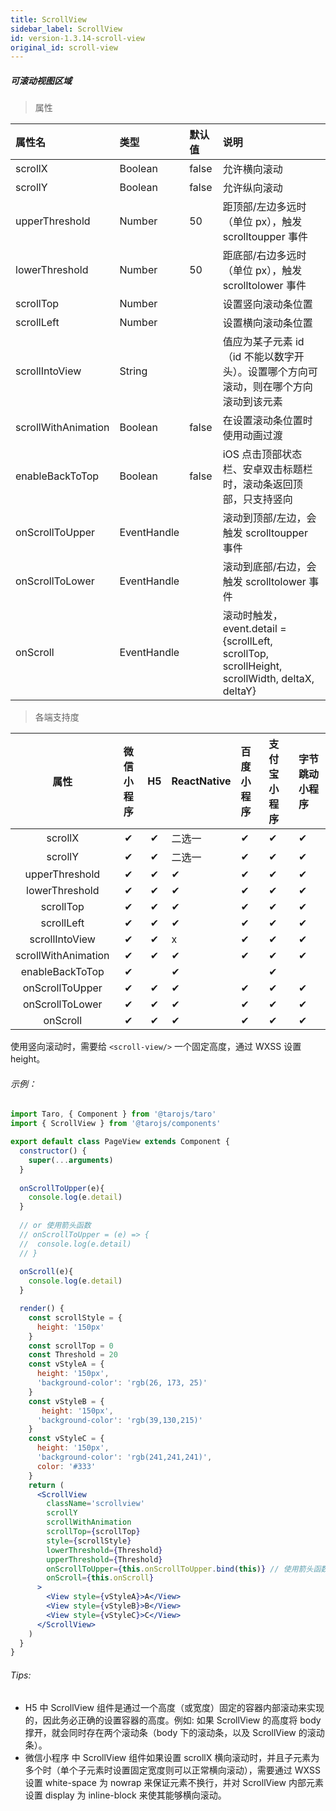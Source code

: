 ```yaml
---
title: ScrollView
sidebar_label: ScrollView
id: version-1.3.14-scroll-view
original_id: scroll-view
---
```


##### 可滚动视图区域
> 属性

| 属性名 | 类型 | 默认值 | 说明 |
| :- | :- | :- | :- |
| scrollX              | Boolean     | false  | 允许横向滚动 |
| scrollY              | Boolean     | false  | 允许纵向滚动 |
| upperThreshold       | Number      | 50     | 距顶部/左边多远时（单位 px），触发 scrolltoupper 事件  |
| lowerThreshold       | Number      | 50     | 距底部/右边多远时（单位 px），触发 scrolltolower 事件  |
| scrollTop            | Number      |        | 设置竖向滚动条位置 |
| scrollLeft           | Number      |        | 设置横向滚动条位置 |
| scrollIntoView      | String      |        | 值应为某子元素 id（id 不能以数字开头）。设置哪个方向可滚动，则在哪个方向滚动到该元素 |
| scrollWithAnimation | Boolean     | false  | 在设置滚动条位置时使用动画过渡  |
| enableBackToTop    | Boolean     | false  | iOS 点击顶部状态栏、安卓双击标题栏时，滚动条返回顶部，只支持竖向                     |
| onScrollToUpper     | EventHandle |        | 滚动到顶部/左边，会触发 scrolltoupper 事件 |
| onScrollToLower     | EventHandle |        | 滚动到底部/右边，会触发 scrolltolower 事件 |
| onScroll            | EventHandle |        | 滚动时触发，event.detail = {scrollLeft, scrollTop, scrollHeight, scrollWidth, deltaX, deltaY} |

>各端支持度

| 属性 | 微信小程序 | H5 | ReactNative | 百度小程序 | 支付宝小程序 | 字节跳动小程序 |
| :-: | :-: | :-: | :- | :- | :- | :- |
| scrollX     | ✔ | ✔ | 二选一 | ✔ | ✔ | ✔ |       
| scrollY            | ✔ | ✔ | 二选一 | ✔ | ✔ | ✔ |
| upperThreshold     | ✔ | ✔ | ✔ | ✔ | ✔ | ✔ |
| lowerThreshold     | ✔ | ✔ | ✔ | ✔ | ✔ | ✔ |
| scrollTop          | ✔ | ✔ | ✔ | ✔ | ✔ | ✔ |
| scrollLeft         | ✔ | ✔ | ✔ | ✔ | ✔ | ✔ |
| scrollIntoView     | ✔ | ✔ | x | ✔ | ✔ | ✔ |
| scrollWithAnimation| ✔ | ✔ | ✔ | ✔ | ✔ | ✔ |
| enableBackToTop    | ✔ |  | ✔ |  | ✔ |  |
| onScrollToUpper    | ✔ | ✔ | ✔ | ✔ | ✔ | ✔ |
| onScrollToLower    | ✔ | ✔ | ✔ | ✔ | ✔ | ✔ |
| onScroll  | ✔ | ✔ |  ✔ | ✔ | ✔ | ✔ |

使用竖向滚动时，需要给 `<scroll-view/>` 一个固定高度，通过 WXSS 设置 height。

###### 示例：
```jsx
import Taro, { Component } from '@tarojs/taro'
import { ScrollView } from '@tarojs/components'

export default class PageView extends Component {
  constructor() {
    super(...arguments)
  }
  
  onScrollToUpper(e){
    console.log(e.detail)
  }
  
  // or 使用箭头函数
  // onScrollToUpper = (e) => {
  //  console.log(e.detail)
  // }
  
  onScroll(e){
    console.log(e.detail)
  }

  render() {
    const scrollStyle = {
      height: '150px'
    }
    const scrollTop = 0
    const Threshold = 20
    const vStyleA = {
      height: '150px',
      'background-color': 'rgb(26, 173, 25)'
    }
    const vStyleB = {
       height: '150px',
      'background-color': 'rgb(39,130,215)'
    }
    const vStyleC = {
      height: '150px',
      'background-color': 'rgb(241,241,241)',
      color: '#333'
    }
    return (
      <ScrollView
        className='scrollview'
        scrollY
        scrollWithAnimation
        scrollTop={scrollTop}
        style={scrollStyle}
        lowerThreshold={Threshold}
        upperThreshold={Threshold}
        onScrollToUpper={this.onScrollToUpper.bind(this)} // 使用箭头函数的时候 可以这样写 `onScrollToUpper={this.onScrollToUpper}`
        onScroll={this.onScroll}
      >
        <View style={vStyleA}>A</View>
        <View style={vStyleB}>B</View>
        <View style={vStyleC}>C</View>
      </ScrollView>
    )
  }
}
```

###### Tips:
* H5 中 ScrollView 组件是通过一个高度（或宽度）固定的容器内部滚动来实现的，因此务必正确的设置容器的高度。例如: 如果 ScrollView 的高度将 body 撑开，就会同时存在两个滚动条（body 下的滚动条，以及 ScrollView 的滚动条）。
* 微信小程序 中 ScrollView 组件如果设置 scrollX 横向滚动时，并且子元素为多个时（单个子元素时设置固定宽度则可以正常横向滚动），需要通过 WXSS 设置 white-space 为 nowrap 来保证元素不换行，并对 ScrollView 内部元素设置 display 为 inline-block 来使其能够横向滚动。
